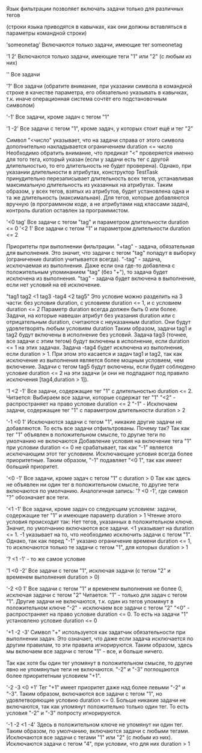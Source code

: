 Язык фильтрации позволяет включать задачи только для различных тегов

(строки языка приводятся в кавычках, как они должны вставляться в параметры командной строки)

'someonetag'
Включаются только задачи, имеющие тег someonetag

'1 2'
Включаются только задачи, имеющие теги "1" или "2" (с любым из них)

''
Все задачи

'?'
Все задачи (обратите внимание, при указании символа в командной строке в качестве параметра, его обязательно указывать в кавычках, т.к. иначе операционная система сочтёт его подстановочным символом)


'-1'
Все задачи, кроме задач с тегом "1"

'1 -2'
Все задачи с тегом "1", кроме задач, у которых стоит ещё и тег "2"


Символ "<число" указывает, что на задачи справа от этого символа дополнительно накладывается ограничением duration <= число
Необходимо обратить внимание, что предикат "<" проверяется именно для того тега, который указан (если у задачи есть тег с другой длительностью, то его длительность не будет проверена).
Однако, при указании длительности в атрибутах, конструктор TestTask принудительно перезаписывает длительность всех тегов, устанавливая максимальную длительность из указанных на атрибутах. Таким образом, у всех тегов, взятых из атрибутов, будет установлена одна и та же длительность (максимальная). Для тегов, которые добавляются вручную (в программном коде, а не атрибутами над классами задач), контроль duration оставлен за программистом.

'<0 tag'
Все задачи с тегом "tag" и параметром длительности duration <= 0
'<2 1'
Все задачи с тегом "1" и параметром длительности duration <= 2


Приоритеты при выполнении фильтрации.
"+tag" - задача, обязательная для выполнения. Это значит, что задачи с тегом "tag" попадут в выборку (ограничение duration учитывается всегда).
"-tag" - задача, исключаемая из выполнения. Даже если она где-то добавлена с положительным упоминанием "tag" (без "+"), то задача будет исключена из выполнения.
"tag" - задача будет включена в выполнение, если нет условий на её исключение.

"tag1 tag2 <1 tag3 -tag4 <2 tag5"
Это условие можно разделить на 3 части: без условия duration, с условием duration <= 1, и с условием duration <= 2
Параметр duration всегда должен быть 0 или более.
Задачи, на которые навешан атрибут без указания duration или с отрицательным duration, считаются с неуказанным duration. Они будут удовлетворять любым условиям duration
Таким образом, задачи tag1 и tag2 будут включены в исполнение без условий.
Задача tag3  (точнее, все задачи с этим тегом) будут включены в исполнение, если duration <= 1 на этих задачах.
Задача -tag4 будет исключена из выполнения, если duration > 1. При этом это касается и задач tag1 и tag2, так как исключение из выполнения является более мощным условием, чем включение.
Задачи с тегом tag5 будут включены, если будет соблюдено условие duration <= 2 на эти задачи (и они не подпадают под правило исключения [tag4,duration > 1]).


'1 <2 -1'
Все задачи, содержащие тег "1" с длительностью duration <= 2.
Читается:
Выбираем все задачи, которые содержат тег "1"
"<2" - распространяет на право условие duration <= 2
"-1" - Исключаем задачи, содержащие тег "1" с параметром длительности duration > 2


'-1 <0 1'
Исключаются задачи с тегом "1", никакие другие задачи не добавляются. То есть все задачи отфильтрованы.
Почему так?
Так как тег "1" объявлен в положительном смысле, то другие теги по умолчанию не включаются
Добавление условия на включение тега "1" при условии duration <= 0 не срабатывает, так как "-1" является исключающим этот тег условием. Исключающие условия всегда более приоритетные. Таким образом, "-1" подавляет "<0 1", так как имеет больший приоритет.


'<0 -1'
Все задачи, кроме задач с тегом "1" с duration > 0
Так как здесь не объявлен ни один тег в положительном смысле, то другие теги включаются по умолчанию. Аналогичная запись: '? <0 -1', где символ "?" обозначает все теги.


'<1 -1'
Все задачи, кроме задач со следующим условием: задачи, содержащие тег "1" и имеющие параметр duration > 1
Чтение этого условия происходит так:
    Нет тегов, указанных в положительном ключе. Значит, по умолчанию включаются все задачи.
    <1 указывает на duration <= 1.
    -1 указывает на то, что необходимо исключить задачи с тегом "1".
        Однако, так как перед "-1" указано ограничение времени duration <= 1, то исключаются только те задачи с тегом "1", для которых duration > 1

'? <1 -1' - то же самое условие



'1 <0 -2'
Все задачи с тегом "1", исключая задачи (с тегом "2" и временем выполнения duration > 0)

'-2 <0 1'
Все задачи с тегом "1" и временем выполнения не более 0, исключая задачи с тегом "2"
Читается:
    "1"  - только для задач с тегом "1". Другие задачи не включаются, т.к. один из тегов упомянут в положительном ключе
    "-2" - исключаем все задачи с тегом "2"
    "<0" - распространяет на право условие duration <= 0. То есть на задачи "1" установлено условие duration <= 0

'+1 -2 -3'
Символ "+" используется как задатчик обязательности при выполнении задач. Это означает, что даже если задача исключается по другим правилам, то эти правила игнорируются.
Таким образом, здесь мы включаем все задачи с тегом "1" - все, и больше ничего.

Так как хотя бы один тег упомянут в положительном смысле, то другие явно не упомянутые теги не включаются.
"-2" и "-3" поглощаются более приоритетным условием "+1".


'-2 -3 <0 +1'
Тег "+1" имеет приоритет даже над более левыми "-2" и "-3". Таким образом, включаются все задачи с тегом "1", но удовлетворяющие условию duration <= 0. Больше никакие задачи не включаются, так как упомянут положительно только один тег. То есть условия "-2" и "-3" попросту игнорируются.

'-1 -2 <1 -4'
Здесь в положительном ключе не упомянут ни один тег. Таким образом, по умолчанию, включаются задачи с любыми тегами.
Исключаются все задачи с тегами "1" или "2" (с любым из них). Исключаются задачи с тегом "4", при условии, что для них duration > 1

